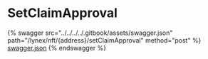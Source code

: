 # SetClaimApproval

{% swagger src="../../../../.gitbook/assets/swagger.json" path="/lynex/nft/{address}/setClaimApproval" method="post" %}
[swagger.json](../../../../.gitbook/assets/swagger.json)
{% endswagger %}
